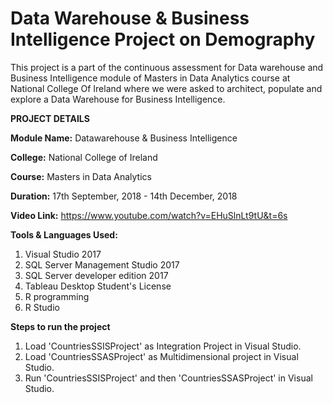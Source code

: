 # Data Warehouse &amp; Business Intelligence Project on Demography

This project is a part of the continuous assessment for Data warehouse and Business Intelligence module of Masters in Data Analytics course at National College Of Ireland where we were asked to architect, populate and explore a Data Warehouse for Business Intelligence.

**PROJECT DETAILS**

**Module Name:** Datawarehouse & Business Intelligence

**College:** National College of Ireland

**Course:** Masters in Data Analytics

**Duration:** 17th September, 2018 - 14th December, 2018

**Video Link:** https://www.youtube.com/watch?v=EHuSlnLt9tU&t=6s

**Tools & Languages Used:**
1. Visual Studio 2017
2. SQL Server Management Studio 2017
3. SQL Server developer edition 2017
4. Tableau Desktop Student's License
5. R programming
6. R Studio

**Steps to run the project**
1. Load 'CountriesSSISProject' as Integration Project in Visual Studio.
2. Load 'CountriesSSASProject' as Multidimensional project in Visual Studio.
3. Run 'CountriesSSISProject' and then 'CountriesSSASProject' in Visual Studio.

